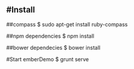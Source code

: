 
#Install
---

##compass
    $ sudo apt-get install ruby-compass
    
##npm dependencies
    $ npm install
    
##bower dependecies
    $ bower install
    
#Start emberDemo
    $ grunt serve

